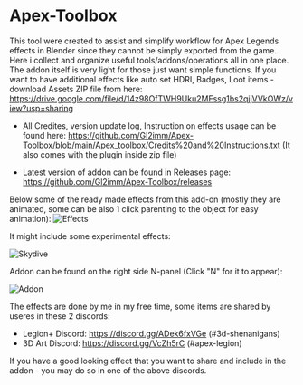 # Apex-Toolbox

This tool were created to assist and simplify workflow for Apex Legends effects in Blender since they cannot be simply exported from the game. Here i collect and organize useful tools/addons/operations all in one place. The addon itself is very light for those just want simple functions. If you want to have additional effects like auto set HDRI, Badges, Loot items - download Assets ZIP file from here: https://drive.google.com/file/d/14z98OfTWH9Uku2MFssg1bs2qjjVVkOWz/view?usp=sharing

- All Credites, version update log, Instruction on effects usage can be found here: https://github.com/Gl2imm/Apex-Toolbox/blob/main/Apex_toolbox/Credits%20and%20Instructions.txt (It also comes with the plugin inside zip file)

- Latest version of addon can be found in Releases page: https://github.com/Gl2imm/Apex-Toolbox/releases

Below some of the ready made effects from this add-on (mostly they are animated, some can be also 1 click parenting to the object for easy animation):
![Effects](https://i.ibb.co/0jrsmFx/Apex-toolbox.png)

It might include some experimental effects:

![Skydive](https://i.ibb.co/0XJ4cjL/mpc-hc64-uyu-Ymp-Lohw.gif)

Addon can be found on the right side N-panel (Click "N" for it to appear):

![Addon](https://i.ibb.co/jf4rg6D/addon.png)

The effects are done by me in my free time, some items are shared by useres in these 2 discords:
- Legion+ Discord: https://discord.gg/ADek6fxVGe (#3d-shenanigans)
- 3D Art Discord: https://discord.gg/VcZh5rC (#apex-legion)

If you have a good looking effect that you want to share and include in the addon - you may do so in one of the above discords.

